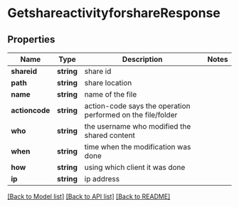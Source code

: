 # GetshareactivityforshareResponse

## Properties
Name | Type | Description | Notes
------------ | ------------- | ------------- | -------------
**shareid** | **string** | share id | 
**path** | **string** | share location | 
**name** | **string** | name of the file | 
**actioncode** | **string** | action-code says the operation performed on the file/folder | 
**who** | **string** | the username who modified the shared content | 
**when** | **string** | time when the modification was done | 
**how** | **string** | using which client it was done | 
**ip** | **string** | ip address | 

[[Back to Model list]](../README.md#documentation-for-models) [[Back to API list]](../README.md#documentation-for-api-endpoints) [[Back to README]](../README.md)


